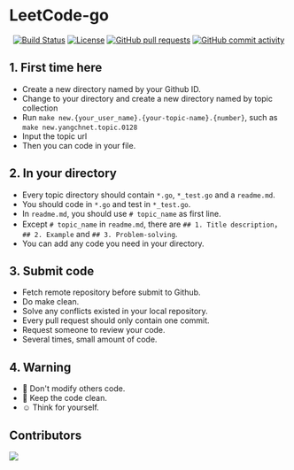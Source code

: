 # LeetCode-go

<p align="center">
<a href="https://github.com/CodeHanHan/leetcode-go/actions"><img src="https://github.com/CodeHanHan/leetcode-go/workflows/Go/badge.svg" alt="Build Status"></a>
<a href="https://github.com/CodeHanHan/leetcode-go/blob/master/LICENSE"><img src="https://img.shields.io/github/license/CodeHanHan/leetcode-go" alt="License"></a>
<a href="https://github.com/CodeHanHan/leetcode-go/pulls"><img alt="GitHub pull requests" src="https://img.shields.io/github/issues-pr/CodeHanHan/leetcode-go"></a>
<a href="https://github.com/CodeHanHan/leetcode-go/commits/master"><img alt="GitHub commit activity" src="https://img.shields.io/github/commit-activity/w/CodeHanHan/leetcode-go"></a>
</p>

## 1. First time here
- Create a new directory named by your Github ID.
- Change to your directory and create a new directory named by topic collection
- Run `make new.{your_user_name}.{your-topic-name}.{number}`, such as `make new.yangchnet.topic.0128`
- Input the topic url
- Then you can code in your file.

## 2. In your directory
- Every topic directory should contain `*.go`, `*_test.go` and a `readme.md`.
- You should code in `*.go` and test in `*_test.go`.
- In `readme.md`, you should use `# topic_name` as first line.
- Except `# topic_name` in `readme.md`, there are `## 1. Title description`，`## 2. Example` and `## 3. Problem-solving`.
- You can add any code you need in your directory.

## 3. Submit code
- Fetch remote repository before submit to Github.
- Do make clean.
- Solve any conflicts existed in your local repository.
- Every pull request should only contain one commit.
- Request someone to review your code.
- Several times, small amount of code.

## 4. Warning
- :triumph: Don't modify others code.
- :monocle_face: Keep the code clean.
- :relaxed: Think for yourself.

## Contributors
<a href="https://github.com/CodeHanHan/leetcode-go/graphs/contributors">
  <img src="https://contrib.rocks/image?repo=CodeHanHan/leetcode-go" />
</a>